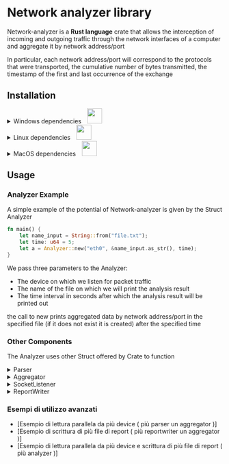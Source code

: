 # Network analyzer library

Network-analyzer is a **Rust language** crate that allows the interception of incoming and outgoing traffic
through the network interfaces of a computer and aggregate it by network address/port

In particular, each network address/port will correspond to the protocols that were transported, the cumulative number of bytes transmitted, the timestamp of the first and last
occurrence of the exchange

## Installation

<details>

  <summary>Windows dependencies&emsp;<img alt="" src="https://user-images.githubusercontent.com/12531596/203198673-59a69a92-124f-4a9f-abb0-60712c1a08d8.png" width="35px"/></summary>

In order to correctly run Network-analyzer on Windows systems you need to:

- Install [Npcap](https://npcap.com/#download).

- Download the [Npcap SDK](https://npcap.com/#download).

- Add the SDK's ```/Lib``` or ```/Lib/x64``` folder to your ```LIB``` environment variable.

</details>

<details>

  <summary>Linux dependencies&emsp;<img alt="" src="https://user-images.githubusercontent.com/12531596/203199234-94ef76ce-f4fc-4694-948f-645dede73999.png" width="35px"/></summary>

In order to correctly run Network-analyzer on Linux systems, install the libraries and header files for the libpcap library:
- On Debian based Linux:
```sh
sudo apt-get install libpcap-dev
```
- On Fedora Linux:
```sh
sudo apt-get install libpcap-devel
```
Note that if you are not running as root, you need to set capabilities to inspect a network adapter:

```sh
sudo setcap cap_net_raw,cap_net_admin=eip <your/Network-analyzer/executable/path>
```

</details>


<details>

  <summary>MacOS dependencies&emsp;<img alt="" src="https://user-images.githubusercontent.com/12531596/203199712-198d9a9d-e9c5-478d-8501-5fc6bdeed061.png" width="35px"/></summary>

MacOS natively has all the dependencies you need to build and run Network-analyzer

</details>

## Usage

### Analyzer Example

A simple example of the potential of Network-analyzer is given by the Struct Analyzer

```rust
fn main() {
    let name_input = String::from("file.txt");
    let time: u64 = 5;
    let a = Analyzer::new("eth0", &name_input.as_str(), time);
}
```
We pass three parameters to the Analyzer:
- The device on which we listen for packet traffic
- The name of the file on which we will print the analysis result
- The time interval in seconds after which the analysis result will be printed out
  
the call to new prints aggregated data by network address/port in the specified file (if it does not exist it is created) after the specified time

### Other Components

The Analyzer uses other Struct offered by Crate to function

<details>

  <summary>Parser</summary>

The Parser is a Struct used to listen to pcap packets in transit from a device and transform them into ParsedPackets, i.e. packets that have fields useful for analysis, such as:
- entry IP address
- outgoing IP address
- input port
- outgoing port
- protocol

</details>
<details>

  <summary>Aggregator</summary>

The Aggregator is a Struct that takes the packets sent by its channel's Sender, and aggregates them into a Struct (HashMap): which has the network address/port as key
</details>
<details>

  <summary>SocketListener</summary>

Socket listener is a Struct that was created for the purpose of allowing the user not to deal with the implementation of the parser and aggregator.
In fact, this Struct creates and links an aggregator and a parser and thus allows aggregated data to be obtained
</details>

<details>

  <summary>ReportWriter</summary>

Socket listener is a Struct that is responsible for taking aggregated data (e.g. from Aggregator) and printing them to files
</details>


### Esempi di utilizzo avanzati

- [Esempio di lettura parallela da più device ( più parser un aggregator )]
- [Esempio di scrittura di più file di report ( più reportwriter un aggregator )]
- [Esempio di lettura parallela da più device e scrittura di più file di report ( più analyzer )]
